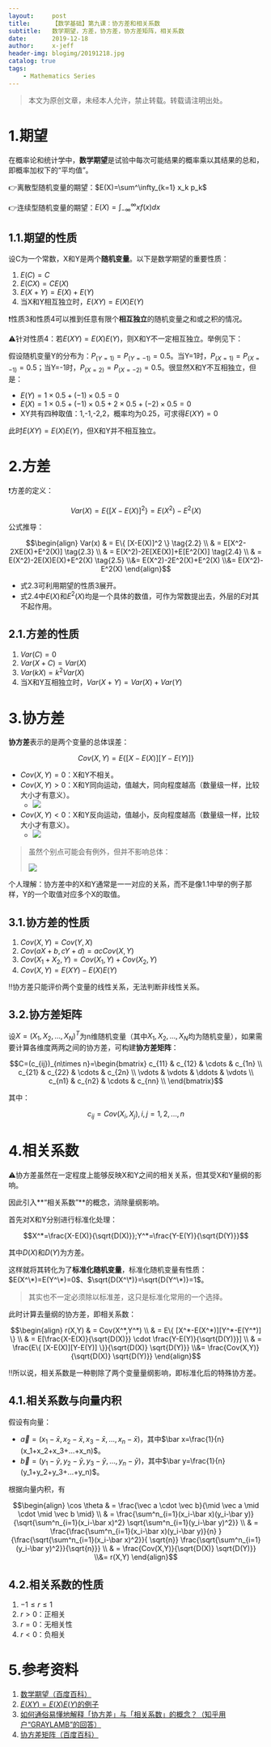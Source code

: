 ```yaml
---
layout:     post
title:      【数学基础】第九课：协方差和相关系数
subtitle:   数学期望，方差，协方差，协方差矩阵，相关系数
date:       2019-12-18
author:     x-jeff
header-img: blogimg/20191218.jpg
catalog: true
tags:
    - Mathematics Series
---  
```

>本文为原创文章，未经本人允许，禁止转载。转载请注明出处。

# 1.期望

在概率论和统计学中，**数学期望**是试验中每次可能结果的概率乘以其结果的总和，即概率加权下的“平均值”。

👉离散型随机变量的期望：$E(X)=\sum^\infty_{k=1} x_k p_k$

👉连续型随机变量的期望：$E(X)=\int^\infty _{-\infty}xf(x)dx$

## 1.1.期望的性质

设C为一个常数，X和Y是两个**随机变量**。以下是数学期望的重要性质：

1. $E(C)=C$
2. $E(CX)=CE(X)$
3. $E(X+Y)=E(X)+E(Y)$
4. 当X和Y相互独立时，$E(XY)=E(X)E(Y)$

❗️性质3和性质4可以推到任意有限个**相互独立**的随机变量之和或之积的情况。

⚠️针对性质4：若$E(XY)=E(X)E(Y)$，则X和Y不一定相互独立。举例见下：

假设随机变量Y的分布为：$P_{(Y=1)}=P_{(Y=-1)}=0.5$。当Y=1时，$P_{(X=1)}=P_{(X=-1)}=0.5$；当Y=-1时，$P_{(X=2)}=P_{(X=-2)}=0.5$。很显然X和Y不互相独立，但是：

* $E(Y)=1\times 0.5+(-1)\times 0.5=0$
* $E(X)=1\times 0.5+(-1)\times 0.5+2\times 0.5+(-2)\times 0.5=0$
* XY共有四种取值：1,-1,-2,2，概率均为0.25，可求得$E(XY)=0$

此时$E(XY)=E(X)E(Y)$，但X和Y并不相互独立。

# 2.方差

❗️方差的定义：

$$Var(X)=E\{ [X-E(X)]^2 \}=E(X^2)-E^2(X) \tag{2.1}$$

公式推导：

$$\begin{align} Var(x) & = E\{ [X-E(X)]^2 \} \tag{2.2} \\ & = E[X^2-2XE(X)+E^2(X)] \tag{2.3} \\ & = E(X^2)-2E[XE(X)]+E[E^2(X)] \tag{2.4} \\ & = E(X^2)-2E(X)E(X)+E^2(X) \tag{2.5} \\&=  E(X^2)-2E^2(X)+E^2(X) \\&= E(X^2)-E^2(X) \end{align}$$

* 式2.3可利用期望的性质3展开。
* 式2.4中$E(X)$和$E^2(X)$均是一个具体的数值，可作为常数提出去，外层的$E$对其不起作用。

## 2.1.方差的性质

1. $Var(C)=0$
2. $Var(X+C)=Var(X)$
3. $Var(kX)=k^2Var(X)$
4. 当X和Y互相独立时，$Var(X+Y)=Var(X)+Var(Y)$

# 3.协方差

**协方差**表示的是两个变量的总体误差：

$$Cov(X,Y)=E\{ [X-E(X)][Y-E(Y)] \}$$

* $Cov(X,Y)=0$：X和Y不相关。
* $Cov(X,Y)>0$：X和Y同向运动，值越大，同向程度越高（数量级一样，比较大小才有意义）。
	* ![](https://xjeffblogimg.oss-cn-beijing.aliyuncs.com/BLOGIMG/BlogImage/MathematicsSeries/Lesson9/9x1.png)
* $Cov(X,Y)<0$：X和Y反向运动，值越小，反向程度越高（数量级一样，比较大小才有意义）。
	* ![](https://xjeffblogimg.oss-cn-beijing.aliyuncs.com/BLOGIMG/BlogImage/MathematicsSeries/Lesson9/9x2.png)

>虽然个别点可能会有例外，但并不影响总体：
>
>![](https://xjeffblogimg.oss-cn-beijing.aliyuncs.com/BLOGIMG/BlogImage/MathematicsSeries/Lesson9/9x3.png)

个人理解：协方差中的X和Y通常是一一对应的关系，而不是像1.1中举的例子那样，Y的一个取值对应多个X的取值。

## 3.1.协方差的性质

1. $Cov(X,Y)=Cov(Y,X)$
2. $Cov(aX+b,cY+d)=acCov(X,Y)$
3. $Cov(X_1+X_2,Y)=Cov(X_1,Y)+Cov(X_2,Y)$
4. $Cov(X,Y)=E(XY)-E(X)E(Y)$

‼️协方差只能评价两个变量的线性关系，无法判断非线性关系。

## 3.2.协方差矩阵

设$X=(X_1,X_2,...,X_N)^T$为n维随机变量（其中$X_1,X_2,...,X_N$均为随机变量），如果需要计算各维度两两之间的协方差，可构建**协方差矩阵**：

$$C=(c_{ij})_{n\times n}=\begin{bmatrix} c_{11} & c_{12} & \cdots & c_{1n} \\ c_{21} & c_{22} & \cdots & c_{2n} \\ \vdots & \vdots & \ddots & \vdots \\ c_{n1} & c_{n2} & \cdots & c_{nn} \\ \end{bmatrix}$$

其中：

$$c_{ij}=Cov(X_i,X_j),i,j=1,2,...,n$$

# 4.相关系数

⚠️协方差虽然在一定程度上能够反映X和Y之间的相关关系，但其受X和Y量纲的影响。

因此引入**“相关系数”**的概念，消除量纲影响。

首先对X和Y分别进行标准化处理：

$$X^*=\frac{X-E(X)}{\sqrt{D(X)}};Y^*=\frac{Y-E(Y)}{\sqrt{D(Y)}}$$

其中$D(X)$和$D(Y)$为方差。

这样就将其转化为了**标准化随机变量**，标准化随机变量有性质：$E(X^\*)=E(Y^\*)=0$、$\sqrt{D(X^\*)}=\sqrt{D(Y^\*)}=1$。

>其实也不一定必须除以标准差，这只是标准化常用的一个选择。

此时计算去量纲的协方差，即相关系数：

$$\begin{align} r(X,Y) & = Cov(X^*,Y^*) \\ & = E\{ [X^*-E(X^*)][Y^*-E(Y^*)] \} \\ & = E[\frac{X-E(X)}{\sqrt{D(X)}} \cdot \frac{Y-E(Y)}{\sqrt{D(Y)}}] \\ & = \frac{E\{ [X-E(X)][Y-E(Y)] \}}{\sqrt{D(X)} \sqrt{D(Y)}} \\&=  \frac{Cov(X,Y)}{\sqrt{D(X)} \sqrt{D(Y)}} \end{align}$$

‼️所以说，相关系数是一种剔除了两个变量量纲影响，即标准化后的特殊协方差。

## 4.1.相关系数与向量内积

假设有向量：

* $\vec{a}=(x_1-\bar x,x_2-\bar x,x_3-\bar x,...,x_n-\bar x)$，其中$\bar x=\frac{1}{n}(x_1+x_2+x_3+...+x_n)$。
* $\vec{b}=(y_1-\bar y,y_2-\bar y,y_3-\bar y,...,y_n-\bar y)$，其中$\bar y=\frac{1}{n}(y_1+y_2+y_3+...+y_n)$。

根据向量内积，有

$$\begin{align} \cos \theta & = \frac{\vec a \cdot \vec b}{\mid \vec a \mid \cdot \mid \vec b \mid} \\ & = \frac{\sum^n_{i=1}(x_i-\bar x)(y_i-\bar y)}{\sqrt{\sum^n_{i=1}(x_i-\bar x)^2} \sqrt{\sum^n_{i=1}(y_i-\bar y)^2}} \\ & = \frac{\frac{\sum^n_{i=1}(x_i-\bar x)(y_i-\bar y)}{n} }{\frac{\sqrt{\sum^n_{i=1}(x_i-\bar x)^2}}{ \sqrt{n}} \frac{\sqrt{\sum^n_{i=1}(y_i-\bar y)^2}}{\sqrt{n}}} \\ & = \frac{Cov(X,Y)}{\sqrt{D(X)} \sqrt{D(Y)}} \\&= r(X,Y) \end{align}$$

## 4.2.相关系数的性质

1. $-1\leqslant r \leqslant 1$
2. $r > 0$：正相关
3. $r = 0$：无相关性
4. $r < 0$：负相关

# 5.参考资料

1. [数学期望（百度百科）](https://baike.baidu.com/item/数学期望/5362790?fromtitle=期望&fromid=10318906&fr=aladdin#reference-[2]-295737-wrap)
2. [$E(XY)=E(X)E(Y)$的例子](https://www.zybang.com/question/621bb267d3348b9f58235fe356ddb512.html)
3. [如何通俗易懂地解释「协方差」与「相关系数」的概念？（知乎用户“GRAYLAMB”的回答）](https://www.zhihu.com/question/20852004)
4. [协方差矩阵（百度百科）](https://baike.baidu.com/item/协方差矩阵/9822183?fr=aladdin)